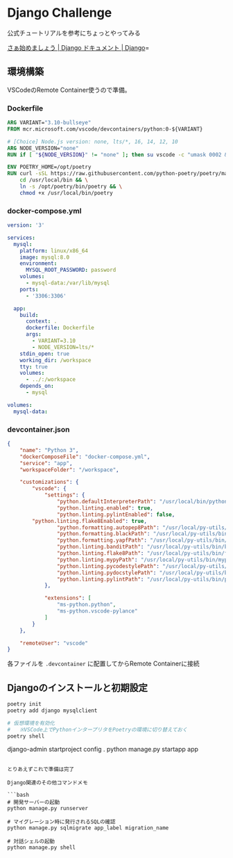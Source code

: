 # Django Challenge

公式チュートリアルを参考にちょっとやってみる

[さぁ始めましょう | Django ドキュメント | Django](https://docs.djangoproject.com/ja/4.0/intro/)=

## 環境構築

VSCodeのRemote Container使うので準備。

### Dockerfile

```Dockerfile
ARG VARIANT="3.10-bullseye"
FROM mcr.microsoft.com/vscode/devcontainers/python:0-${VARIANT}

# [Choice] Node.js version: none, lts/*, 16, 14, 12, 10
ARG NODE_VERSION="none"
RUN if [ "${NODE_VERSION}" != "none" ]; then su vscode -c "umask 0002 && . /usr/local/share/nvm/nvm.sh && nvm install ${NODE_VERSION} 2>&1"; fi

ENV POETRY_HOME=/opt/poetry
RUN curl -sSL https://raw.githubusercontent.com/python-poetry/poetry/master/get-poetry.py | python && \
    cd /usr/local/bin && \
    ln -s /opt/poetry/bin/poetry && \
    chmod +x /usr/local/bin/poetry
```

### docker-compose.yml
```yml
version: '3'

services:
  mysql:
    platform: linux/x86_64
    image: mysql:8.0
    environment:
      MYSQL_ROOT_PASSWORD: password
    volumes:
      - mysql-data:/var/lib/mysql
    ports:
      - '3306:3306'

  app:
    build:
      context: .
      dockerfile: Dockerfile
      args:
        - VARIANT=3.10
        - NODE_VERSION=lts/*
    stdin_open: true
    working_dir: /workspace
    tty: true
    volumes:
      - ../:/workspace
    depends_on:
      - mysql

volumes:
  mysql-data:
```

### devcontainer.json

```json
{
	"name": "Python 3",
	"dockerComposeFile": "docker-compose.yml",
	"service": "app",
	"workspaceFolder": "/workspace",

	"customizations": {
		"vscode": {
			"settings": { 
				"python.defaultInterpreterPath": "/usr/local/bin/python",
				"python.linting.enabled": true,
				"python.linting.pylintEnabled": false,
        "python.linting.flake8Enabled": true,
				"python.formatting.autopep8Path": "/usr/local/py-utils/bin/autopep8",
				"python.formatting.blackPath": "/usr/local/py-utils/bin/black",
				"python.formatting.yapfPath": "/usr/local/py-utils/bin/yapf",
				"python.linting.banditPath": "/usr/local/py-utils/bin/bandit",
				"python.linting.flake8Path": "/usr/local/py-utils/bin/flake8",
				"python.linting.mypyPath": "/usr/local/py-utils/bin/mypy",
				"python.linting.pycodestylePath": "/usr/local/py-utils/bin/pycodestyle",
				"python.linting.pydocstylePath": "/usr/local/py-utils/bin/pydocstyle",
				"python.linting.pylintPath": "/usr/local/py-utils/bin/pylint"
			},

			"extensions": [
				"ms-python.python",
				"ms-python.vscode-pylance"
			]
		}
	},

	"remoteUser": "vscode"
}
```

各ファイルを `.devcontainer` に配置してからRemote Containerに接続

## Djangoのインストールと初期設定

```bash
poetry init
poetry add django mysqlclient

# 仮想環境を有効化
#   ※VSCode上でPythonインタープリタをPoetryの環境に切り替えておく
poetry shell
```

django-admin startproject config .
python manage.py startapp app
```

とりあえずこれで準備は完了

Django関連のその他コマンドメモ

```bash
# 開発サーバーの起動
python manage.py runserver

# マイグレーション時に発行されるSQLの確認
python manage.py sqlmigrate app_label migration_name

# 対話シェルの起動
python manage.py shell
```
